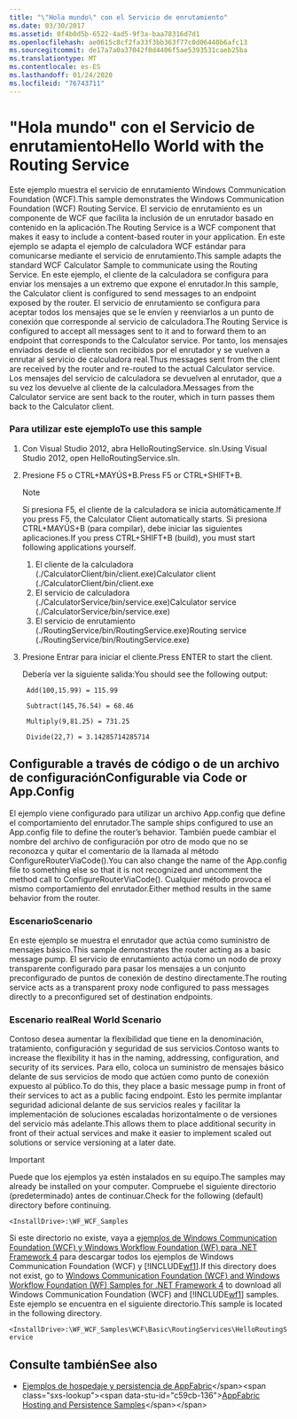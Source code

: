 ```yaml
---
title: "\"Hola mundo\" con el Servicio de enrutamiento"
ms.date: 03/30/2017
ms.assetid: 0f4b0d5b-6522-4ad5-9f3a-baa78316d7d1
ms.openlocfilehash: ae0615c8cf2fa33f3bb363f77c0d06440b6afc13
ms.sourcegitcommit: de17a7a0a37042f0d4406f5ae5393531caeb25ba
ms.translationtype: MT
ms.contentlocale: es-ES
ms.lasthandoff: 01/24/2020
ms.locfileid: "76743711"
---
```

# <a name="hello-world-with-the-routing-service"></a><span data-ttu-id="c59cb-102">"Hola mundo" con el Servicio de enrutamiento</span><span class="sxs-lookup"><span data-stu-id="c59cb-102">Hello World with the Routing Service</span></span>
<span data-ttu-id="c59cb-103">Este ejemplo muestra el servicio de enrutamiento Windows Communication Foundation (WCF).</span><span class="sxs-lookup"><span data-stu-id="c59cb-103">This sample demonstrates the Windows Communication Foundation (WCF) Routing Service.</span></span> <span data-ttu-id="c59cb-104">El servicio de enrutamiento es un componente de WCF que facilita la inclusión de un enrutador basado en contenido en la aplicación.</span><span class="sxs-lookup"><span data-stu-id="c59cb-104">The Routing Service is a WCF component that makes it easy to include a content-based router in your application.</span></span> <span data-ttu-id="c59cb-105">En este ejemplo se adapta el ejemplo de calculadora WCF estándar para comunicarse mediante el servicio de enrutamiento.</span><span class="sxs-lookup"><span data-stu-id="c59cb-105">This sample adapts the standard WCF Calculator Sample to communicate using the Routing Service.</span></span> <span data-ttu-id="c59cb-106">En este ejemplo, el cliente de la calculadora se configura para enviar los mensajes a un extremo que expone el enrutador.</span><span class="sxs-lookup"><span data-stu-id="c59cb-106">In this sample, the Calculator client is configured to send messages to an endpoint exposed by the router.</span></span> <span data-ttu-id="c59cb-107">El servicio de enrutamiento se configura para aceptar todos los mensajes que se le envíen y reenviarlos a un punto de conexión que corresponde al servicio de calculadora.</span><span class="sxs-lookup"><span data-stu-id="c59cb-107">The Routing Service is configured to accept all messages sent to it and to forward them to an endpoint that corresponds to the Calculator service.</span></span> <span data-ttu-id="c59cb-108">Por tanto, los mensajes enviados desde el cliente son recibidos por el enrutador y se vuelven a enrutar al servicio de calculadora real.</span><span class="sxs-lookup"><span data-stu-id="c59cb-108">Thus messages sent from the client are received by the router and re-routed to the actual Calculator service.</span></span> <span data-ttu-id="c59cb-109">Los mensajes del servicio de calculadora se devuelven al enrutador, que a su vez los devuelve al cliente de la calculadora.</span><span class="sxs-lookup"><span data-stu-id="c59cb-109">Messages from the Calculator service are sent back to the router, which in turn passes them back to the Calculator client.</span></span>

### <a name="to-use-this-sample"></a><span data-ttu-id="c59cb-110">Para utilizar este ejemplo</span><span class="sxs-lookup"><span data-stu-id="c59cb-110">To use this sample</span></span>

1. <span data-ttu-id="c59cb-111">Con Visual Studio 2012, abra HelloRoutingService. sln.</span><span class="sxs-lookup"><span data-stu-id="c59cb-111">Using Visual Studio 2012, open HelloRoutingService.sln.</span></span>

2. <span data-ttu-id="c59cb-112">Presione F5 o CTRL+MAYÚS+B.</span><span class="sxs-lookup"><span data-stu-id="c59cb-112">Press F5 or CTRL+SHIFT+B.</span></span>

    > [!NOTE]
    > <span data-ttu-id="c59cb-113">Si presiona F5, el cliente de la calculadora se inicia automáticamente.</span><span class="sxs-lookup"><span data-stu-id="c59cb-113">If you press F5, the Calculator Client automatically starts.</span></span> <span data-ttu-id="c59cb-114">Si presiona CTRL+MAYÚS+B (para compilar), debe iniciar las siguientes aplicaciones.</span><span class="sxs-lookup"><span data-stu-id="c59cb-114">If you press CTRL+SHIFT+B (build), you must start following applications yourself.</span></span>
    >
    > 1. <span data-ttu-id="c59cb-115">El cliente de la calculadora (./CalculatorClient/bin/client.exe)</span><span class="sxs-lookup"><span data-stu-id="c59cb-115">Calculator client (./CalculatorClient/bin/client.exe</span></span>
    > 2. <span data-ttu-id="c59cb-116">El servicio de calculadora (./CalculatorService/bin/service.exe)</span><span class="sxs-lookup"><span data-stu-id="c59cb-116">Calculator service (./CalculatorService/bin/service.exe)</span></span>
    > 3. <span data-ttu-id="c59cb-117">El servicio de enrutamiento (./RoutingService/bin/RoutingService.exe)</span><span class="sxs-lookup"><span data-stu-id="c59cb-117">Routing service (./RoutingService/bin/RoutingService.exe)</span></span>

3. <span data-ttu-id="c59cb-118">Presione Entrar para iniciar el cliente.</span><span class="sxs-lookup"><span data-stu-id="c59cb-118">Press ENTER to start the client.</span></span>

     <span data-ttu-id="c59cb-119">Debería ver la siguiente salida:</span><span class="sxs-lookup"><span data-stu-id="c59cb-119">You should see the following output:</span></span>

    ```console
     Add(100,15.99) = 115.99

     Subtract(145,76.54) = 68.46

     Multiply(9,81.25) = 731.25

     Divide(22,7) = 3.14285714285714
    ```

## <a name="configurable-via-code-or-appconfig"></a><span data-ttu-id="c59cb-120">Configurable a través de código o de un archivo de configuración</span><span class="sxs-lookup"><span data-stu-id="c59cb-120">Configurable via Code or App.Config</span></span>
 <span data-ttu-id="c59cb-121">El ejemplo viene configurado para utilizar un archivo App.config que define el comportamiento del enrutador.</span><span class="sxs-lookup"><span data-stu-id="c59cb-121">The sample ships configured to use an App.config file to define the router’s behavior.</span></span> <span data-ttu-id="c59cb-122">También puede cambiar el nombre del archivo de configuración por otro de modo que no se reconozca y quitar el comentario de la llamada al método ConfigureRouterViaCode().</span><span class="sxs-lookup"><span data-stu-id="c59cb-122">You can also change the name of the App.config file to something else so that it is not recognized and uncomment the method call to ConfigureRouterViaCode().</span></span> <span data-ttu-id="c59cb-123">Cualquier método provoca el mismo comportamiento del enrutador.</span><span class="sxs-lookup"><span data-stu-id="c59cb-123">Either method results in the same behavior from the router.</span></span>

### <a name="scenario"></a><span data-ttu-id="c59cb-124">Escenario</span><span class="sxs-lookup"><span data-stu-id="c59cb-124">Scenario</span></span>
 <span data-ttu-id="c59cb-125">En este ejemplo se muestra el enrutador que actúa como suministro de mensajes básico.</span><span class="sxs-lookup"><span data-stu-id="c59cb-125">This sample demonstrates the router acting as a basic message pump.</span></span> <span data-ttu-id="c59cb-126">El servicio de enrutamiento actúa como un nodo de proxy transparente configurado para pasar los mensajes a un conjunto preconfigurado de puntos de conexión de destino directamente.</span><span class="sxs-lookup"><span data-stu-id="c59cb-126">The routing service acts as a transparent proxy node configured to pass messages directly to a preconfigured set of destination endpoints.</span></span>

### <a name="real-world-scenario"></a><span data-ttu-id="c59cb-127">Escenario real</span><span class="sxs-lookup"><span data-stu-id="c59cb-127">Real World Scenario</span></span>
 <span data-ttu-id="c59cb-128">Contoso desea aumentar la flexibilidad que tiene en la denominación, tratamiento, configuración y seguridad de sus servicios.</span><span class="sxs-lookup"><span data-stu-id="c59cb-128">Contoso wants to increase the flexibility it has in the naming, addressing, configuration, and security of its services.</span></span> <span data-ttu-id="c59cb-129">Para ello, coloca un suministro de mensajes básico delante de sus servicios de modo que actúen como punto de conexión expuesto al público.</span><span class="sxs-lookup"><span data-stu-id="c59cb-129">To do this, they place a basic message pump in front of their services to act as a public facing endpoint.</span></span> <span data-ttu-id="c59cb-130">Esto les permite implantar seguridad adicional delante de sus servicios reales y facilitar la implementación de soluciones escaladas horizontalmente o de versiones del servicio más adelante.</span><span class="sxs-lookup"><span data-stu-id="c59cb-130">This allows them to place additional security in front of their actual services and make it easier to implement scaled out solutions or service versioning at a later date.</span></span>

> [!IMPORTANT]
> <span data-ttu-id="c59cb-131">Puede que los ejemplos ya estén instalados en su equipo.</span><span class="sxs-lookup"><span data-stu-id="c59cb-131">The samples may already be installed on your computer.</span></span> <span data-ttu-id="c59cb-132">Compruebe el siguiente directorio (predeterminado) antes de continuar.</span><span class="sxs-lookup"><span data-stu-id="c59cb-132">Check for the following (default) directory before continuing.</span></span>  
>   
> `<InstallDrive>:\WF_WCF_Samples`  
>   
> <span data-ttu-id="c59cb-133">Si este directorio no existe, vaya a [ejemplos de Windows Communication Foundation (WCF) y Windows Workflow Foundation (WF) para .NET Framework 4](https://www.microsoft.com/download/details.aspx?id=21459) para descargar todos los ejemplos de Windows Communication Foundation (WCF) y [!INCLUDE[wf1](../../../../includes/wf1-md.md)].</span><span class="sxs-lookup"><span data-stu-id="c59cb-133">If this directory does not exist, go to [Windows Communication Foundation (WCF) and Windows Workflow Foundation (WF) Samples for .NET Framework 4](https://www.microsoft.com/download/details.aspx?id=21459) to download all Windows Communication Foundation (WCF) and [!INCLUDE[wf1](../../../../includes/wf1-md.md)] samples.</span></span> <span data-ttu-id="c59cb-134">Este ejemplo se encuentra en el siguiente directorio.</span><span class="sxs-lookup"><span data-stu-id="c59cb-134">This sample is located in the following directory.</span></span>  
>   
> `<InstallDrive>:\WF_WCF_Samples\WCF\Basic\RoutingServices\HelloRoutingService`  
  
## <a name="see-also"></a><span data-ttu-id="c59cb-135">Consulte también</span><span class="sxs-lookup"><span data-stu-id="c59cb-135">See also</span></span>

- <span data-ttu-id="c59cb-136">[Ejemplos de hospedaje y persistencia de AppFabric](https://docs.microsoft.com/previous-versions/appfabric/ff383418(v=azure.10))</span><span class="sxs-lookup"><span data-stu-id="c59cb-136">[AppFabric Hosting and Persistence Samples](https://docs.microsoft.com/previous-versions/appfabric/ff383418(v=azure.10))</span></span>
